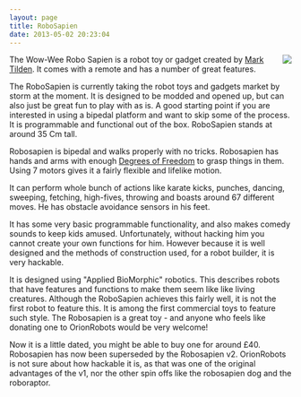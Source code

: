 ```yaml
---
layout: page
title: RoboSapien
date: 2013-05-02 20:23:04
---
```

<div style=" float: right;"><img class="img-responsive" src="/image424"/> </div>The Wow-Wee Robo Sapien is a robot toy or gadget created by <a href="/wiki/mark_tilden.html" title="Mark Tilden">Mark Tilden</a>. It comes with a remote and has a number of great features.
<p>The RoboSapien is currently taking the robot toys and gadgets market by storm at the moment. It is designed to be modded and opened up, but can also just be great fun to play with as is. A good starting point if you are interested in using a bipedal platform and want to skip some of the process. It is programmable and functional out of the box. RoboSapien stands at around 35 Cm tall.
</p>
<p>Robosapien is bipedal and walks properly with no tricks. Robosapien has hands and arms with enough <a href="/wiki/degrees_of_freedom.html" title="A term used for the axes of movement for a robot, or robot limb.">Degrees of Freedom</a> to grasp things in them. Using 7 motors gives it a fairly flexible and lifelike motion.
</p>
<p>It can perform whole bunch of actions like karate kicks, punches, dancing, sweeping, fetching, high-fives, throwing and boasts around 67 different moves. He has obstacle avoidance sensors in his feet.
</p>
<p>It has some very basic programmable functionality, and also makes comedy sounds to keep kids amused. Unfortunately, without hacking him you cannot create your own functions for him. However because it is well designed and the methods of construction used, for a robot builder, it is very hackable.
</p>
<p>It is designed using "Applied BioMorphic" robotics. This describes robots that have features and functions to make them seem like like living creatures. Although the RoboSapien achieves this fairly well, it is not the first robot to feature this. It is among the first commercial toys to feature such style. The Robosapien is a great toy - and anyone who feels like donating one to OrionRobots would be very welcome!
</p>
<p>Now it is a little dated, you might be able to buy one for around £40. Robosapien has now been superseded by the Robosapien v2. OrionRobots is not sure about how hackable it is, as that was one of the original advantages of the v1, nor the other spin offs like the robosapien dog and the roboraptor.
</p>
